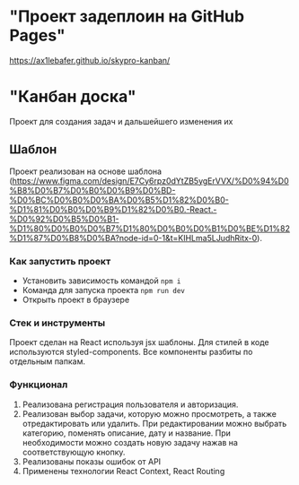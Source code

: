 # "Проект задеплоин на GitHub Pages"

https://ax1lebafer.github.io/skypro-kanban/

# "Канбан доска"

Проект для создания задач и дальшейшего изменения их

## Шаблон

Проект реализован на основе шаблона (https://www.figma.com/design/E7Cy6rpz0dYtZB5ygErVVX/%D0%94%D0%B8%D0%B7%D0%B0%D0%B9%D0%BD-%D0%BC%D0%B0%D0%BA%D0%B5%D1%82%D0%B0-%D1%81%D0%B0%D0%B9%D1%82%D0%B0.-React.-%D0%92%D0%B5%D0%B1-%D1%80%D0%B0%D0%B7%D1%80%D0%B0%D0%B1%D0%BE%D1%82%D1%87%D0%B8%D0%BA?node-id=0-1&t=KIHLma5LJudhRitx-0).

### Как запустить проект

- Установить зависимость командой `npm i`
- Команда для запуска проекта `npm run dev`
- Открыть проект в браузере

### Стек и инструменты

Проект сделан на React используя jsx шаблоны.
Для стилей в коде используются styled-components.
Все компоненты разбиты по отдельным папкам.

### Функционал

1. Реализована регистрация пользователя и авторизация.
2. Реализован выбор задачи, которую можно просмотреть, а также отредактировать или удалить. При редактировании можно выбрать категорию, поменять описание, дату и название. При необходимости можно создать новую задачу нажав на соответствующую кнопку.
3. Реализованы показы ошибок от API
4. Применены технологии React Context, React Routing

